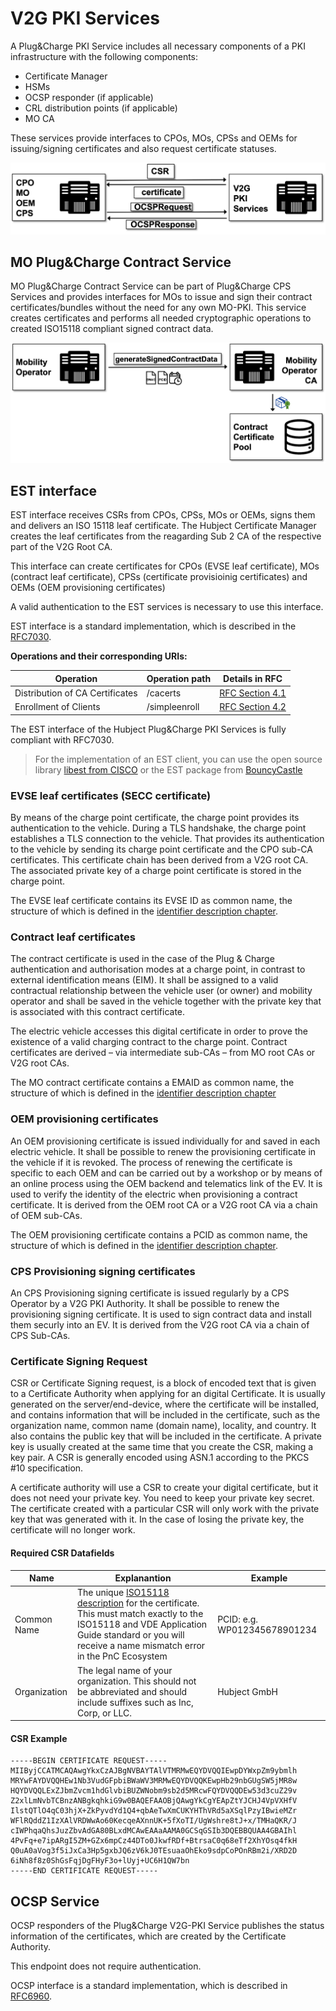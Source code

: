 # V2G PKI Services

A Plug&Charge PKI Service includes all necessary components of a PKI infrastructure with the following components:

 * Certificate Manager
 * HSMs
 * OCSP responder (if applicable)
 * CRL distribution points (if applicable)
 * MO CA

These services provide interfaces to CPOs, MOs, CPSs and OEMs for issuing/signing certificates and also request certificate statuses.

![Plug&Charge V2G PKI Services Interfaces](../../assets/images/process_V2G_PKI_services.png)


## MO Plug&Charge Contract Service

MO Plug&Charge Contract Service can be part of Plug&Charge CPS Services and provides interfaces for MOs to issue and sign their contract certificates/bundles without the need for any own MO-PKI. This service creates certificates and performs all needed cryptographic operations to created ISO15118 compliant signed contract data.

![Mobility Operator CA Interfaces](../../assets/images/interfaces_mo-ca_service.png)


## EST interface

EST interface receives CSRs from CPOs, CPSs, MOs or OEMs, signs them and delivers an ISO 15118 leaf certificate. The Hubject Certificate Manager creates the leaf certificates from the reagarding Sub 2 CA of the respective part of the V2G Root CA.

This interface can create certificates for CPOs (EVSE leaf certificate), MOs (contract leaf certificate), CPSs (certificate provisioinig certificates) and OEMs (OEM provisioning certificates)

A valid authentication to the EST services is necessary to use this interface.

EST interface is a standard implementation, which is described in the [RFC7030](https://tools.ietf.org/html/rfc7030).

**Operations and their corresponding URIs:**

Operation| Operation path  | Details in RFC
---------|----------|---------
 Distribution of CA Certificates | /cacerts | [RFC Section 4.1](https://tools.ietf.org/html/rfc7030#section-4.1)
 Enrollment of Clients | /simpleenroll  | [RFC Section 4.2](https://tools.ietf.org/html/rfc7030#section-4.2)


The EST interface of the Hubject Plug&Charge PKI Services is fully compliant with RFC7030.

> For the implementation of an EST client, you can use the open source library [libest from CISCO](https://github.com/cisco/libest/tree/master/example/client-simple) or the EST package from [BouncyCastle](https://www.bouncycastle.org/docs/pkixdocs1.5on/org/bouncycastle/est/package-summary.html)

### EVSE leaf certificates (SECC certificate)
By means of the charge point certificate, the charge point provides its authentication to the vehicle. During a TLS handshake, the charge point establishes a TLS connection to the vehicle. That provides its authentication to the vehicle by sending its charge point certificate and the CPO sub-CA certificates. This certificate chain has been derived from a V2G root CA.
The associated private key of a charge point certificate is stored in the charge point.

The EVSE leaf certificate contains its EVSE ID as common name, the structure of which is defined in the [identifier description chapter](../05_handling-of-ids.md).

### Contract leaf certificates
The contract certificate is used in the case of the Plug & Charge authentication and authorisation modes at a charge point, in contrast to external identification means (EIM). It shall be assigned to a valid contractual relationship between the vehicle user (or owner) and mobility operator and shall be saved in the vehicle together with the private key that is associated with this contract certificate.

The electric vehicle accesses this digital certificate in order to prove the existence of a valid charging contract to the charge point. Contract certificates are derived – via intermediate sub-CAs – from MO root CAs or V2G root CAs.

The MO contract certificate contains a EMAID as common name, the structure of which is defined in the [identifier description chapter](../05_handling-of-ids.md)

### OEM provisioning certificates
An OEM provisioning certificate is issued individually for and saved in each electric vehicle. It shall be possible to renew the provisioning certificate in the vehicle if it is revoked. The process of renewing the certificate is specific to each OEM and can be carried out by a workshop or by means of an online process using the OEM backend and telematics link of the EV. It is used to verify the identity of the electric when provisioning a contract certificate. It is derived from the OEM root CA or a V2G root CA via a chain of OEM sub-CAs.

The OEM provisioning certificate contains a PCID as common name, the structure of which is defined in the [identifier description chapter](../05_handling-of-ids.md).

### CPS Provisioning signing certificates
An CPS Provisioning signing certificate is issued regularly by a CPS Operator by a V2G PKI Authority. It shall be possible to renew the provisioning signing certificate. It is used to sign contract data and install them securly into an EV. It is derived from the V2G root CA via a chain of CPS Sub-CAs.

### Certificate Signing Request
CSR or Certificate Signing request, is a block of encoded text that is given to a Certificate Authority when applying for an digital Certificate. It is usually generated on the server/end-device, where the certificate will be installed, and contains information that will be included in the certificate, such as the organization name, common name (domain name), locality, and country. It also contains the public key that will be included in the certificate. A private key is usually created at the same time that you create the CSR, making a key pair. A CSR is generally encoded using ASN.1 according to the PKCS #10 specification.

A certificate authority will use a CSR to create your digital certificate, but it does not need your private key. You need to keep your private key secret. The certificate created with a particular CSR will only work with the private key that was generated with it. In the case of losing the private key, the certificate will no longer work.

#### Required CSR Datafields

Name|Explanantion|Example
----|--------|-----
Common Name|The unique [ISO15118 description](../05_handling-of-ids.md) for the certificate. This must match exactly to the ISO15118 and VDE Application Guide standard or you will receive a name mismatch error in the PnC Ecosystem|PCID: e.g. WP012345678901234
Organization|	The legal name of your organization. This should not be abbreviated and should include suffixes such as Inc, Corp, or LLC.|Hubject GmbH

#### CSR Example
```
-----BEGIN CERTIFICATE REQUEST-----
MIIByjCCATMCAQAwgYkxCzAJBgNVBAYTAlVTMRMwEQYDVQQIEwpDYWxpZm9ybmlh
MRYwFAYDVQQHEw1Nb3VudGFpbiBWaWV3MRMwEQYDVQQKEwpHb29nbGUgSW5jMR8w
HQYDVQQLExZJbmZvcm1hdGlvbiBUZWNobm9sb2d5MRcwFQYDVQQDEw53d3cuZ29v
Z2xlLmNvbTCBnzANBgkqhkiG9w0BAQEFAAOBjQAwgYkCgYEApZtYJCHJ4VpVXHfV
IlstQTlO4qC03hjX+ZkPyvdYd1Q4+qbAeTwXmCUKYHThVRd5aXSqlPzyIBwieMZr
WFlRQddZ1IzXAlVRDWwAo60KecqeAXnnUK+5fXoTI/UgWshre8tJ+x/TMHaQKR/J
cIWPhqaQhsJuzZbvAdGA80BLxdMCAwEAAaAAMA0GCSqGSIb3DQEBBQUAA4GBAIhl
4PvFq+e7ipARgI5ZM+GZx6mpCz44DTo0JkwfRDf+BtrsaC0q68eTf2XhYOsq4fkH
Q0uA0aVog3f5iJxCa3Hp5gxbJQ6zV6kJ0TEsuaaOhEko9sdpCoPOnRBm2i/XRD2D
6iNh8f8z0ShGsFqjDgFHyF3o+lUyj+UC6H1QW7bn
-----END CERTIFICATE REQUEST-----
```

## OCSP Service

OCSP responders of the Plug&Charge V2G-PKI Service publishes the status information of the certificates, which are created by the Certificate Authority.

This endpoint does not require authentication.

OCSP interface is a standard implementation, which is described in [RFC6960](https://tools.ietf.org/html/rfc6960).



